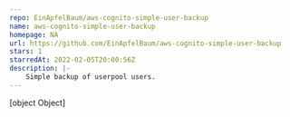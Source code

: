 ```yaml
---
repo: EinApfelBaum/aws-cognito-simple-user-backup
name: aws-cognito-simple-user-backup
homepage: NA
url: https://github.com/EinApfelBaum/aws-cognito-simple-user-backup
stars: 1
starredAt: 2022-02-05T20:00:56Z
description: |-
    Simple backup of userpool users.
---
```


[object Object]
